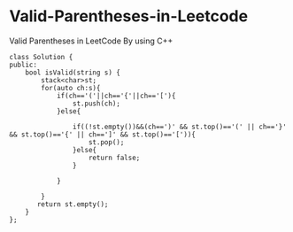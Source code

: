 # Valid-Parentheses-in-Leetcode


Valid Parentheses in LeetCode By using C++

    class Solution {
    public:
        bool isValid(string s) {
            stack<char>st;
            for(auto ch:s){
                if(ch=='('||ch=='{'||ch=='['){
                    st.push(ch);
                }else{
                   
                    if((!st.empty())&&(ch==')' && st.top()=='(' || ch=='}' && st.top()=='{' || ch==']' && st.top()=='[')){
                        st.pop();
                    }else{
                        return false;
                    }
    
                }
    
            }
           return st.empty();
        }
    };
